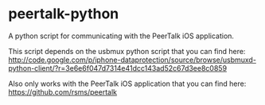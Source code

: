 peertalk-python
===============

A python script for communicating with the PeerTalk iOS application.

This script depends on the usbmux python script that you can find here:
http://code.google.com/p/iphone-dataprotection/source/browse/usbmuxd-python-client/?r=3e6e6f047d7314e41dcc143ad52c67d3ee8c0859

Also only works with the PeerTalk iOS application that you can find here:
https://github.com/rsms/peertalk

